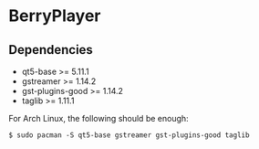 # BerryPlayer

## Dependencies

* qt5-base >= 5.11.1
* gstreamer >= 1.14.2
* gst-plugins-good >= 1.14.2
* taglib >= 1.11.1

For Arch Linux, the following should be enough:

	$ sudo pacman -S qt5-base gstreamer gst-plugins-good taglib
